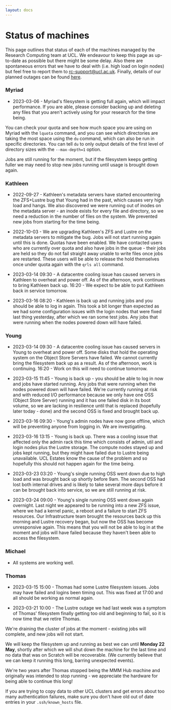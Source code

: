 ```yaml
---
layout: docs
---
```


# Status of machines

This page outlines that status of each of the machines managed by the Research Computing team at UCL. We endeavour to keep this page as up-to-date as possible but there might be some delay. Also there are spontaneous errors that we have to deal with (i.e. high load on login nodes) but feel free to report them to rc-support@ucl.ac.uk. Finally, details of our planned outages can be found [here](https://www.rc.ucl.ac.uk/docs/Planned_Outages/).  

### Myriad

- 2023-03-06 - Myriad's filesystem is getting full again, which will impact performance. If you are 
 able, please consider backing up and deleting any files that you aren't actively using for your 
 research for the time being.

 You can check your quota and see how much space you are using on Myriad with the `lquota` command, 
 and you can see which directories are taking the most space using the `du` command, which can also 
 be run in specific directories. You can tell `du` to only output details of the first level of 
 directory sizes with the `--max-depth=1` option.

 Jobs are still running for the moment, but if the filesystem keeps getting fuller we may need to 
 stop new jobs running until usage is brought down again.

### Kathleen

- 2022-09-27 - Kathleen's metadata servers have started encountering the ZFS+Lustre bug that Young 
 had in the past, which causes very high load and hangs. We also discovered we were running out of
 inodes on the metadata server - an inode exists for every file and directory, so we need a 
 reduction in the number of files on the system. We prevented new jobs from starting for the time 
 being.

- 2022-10-03 - We are upgrading Kathleen's ZFS and Lustre on the metadata servers to mitigate the
 bug. Jobs will not start running again until this is done. Quotas have been enabled. We have 
 contacted users who are currently over quota and also have jobs in the queue - their jobs are held 
 so they do not fail straight away unable to write files once jobs are restarted. These users will 
 be able to release the hold themselves once under quota again with the `qrls all` command.

- 2023-03-14 09:30 - A datacentre cooling issue has caused servers in Kathleen to overheat and power off.
 As of the afternoon, work continues to bring Kathleen back up. 16:20 - We expect to be able to put
 Kathleen back in service tomorrow.

- 2023-03-16 08:20 - Kathleen is back up and running jobs and you should be able to log in again. 
 This took a bit longer than expected as we had some configuration issues with the login nodes that 
 were fixed last thing yesterday, after which we ran some test jobs.
 Any jobs that were running when the nodes powered down will have failed.

### Young

- 2023-03-14 09:30 - A datacentre cooling issue has caused servers in Young to overheat and power off. 
 Some disks that hold the operating system on the Object Store Servers have failed. We cannot currently 
 bring the filesystem back up as a result. As of the afternoon, work is continuing. 16:20 - Work on 
 this will need to continue tomorrow.

- 2023-03-15 11:45 - Young is back up - you should be able to log in now and jobs have started running.
 Any jobs that were running when the nodes powered down will have failed.
 We're currently running at risk and with reduced I/O performance because we only have one OSS (Object 
 Store Server) running and it has one failed disk in its boot volume, so we are lacking in resilience 
 until that is replaced (hopefully later today - done) and the second OSS is fixed and brought back up. 

- 2023-03-16 09:30 - Young's admin nodes have now gone offline, which will be preventing anyone from 
 logging in. We are investigating.

- 2023-03-16 13:15 - Young is back up. There was a cooling issue that affected only the admin rack this 
 time which consists of admin, util and login nodes plus the Lustre storage. The compute nodes stayed 
 up and jobs kept running, but they might have failed due to Lustre being unavailable. UCL Estates know 
 the cause of the problem and so hopefully this should not happen again for the time being.

- 2023-03-23 03:20 - Young's single running OSS went down due to high load and was brought back up
 shortly before 9am. The second OSS had lost both internal drives and is likely to take several more
 days before it can be brought back into service, so we are still running at risk.

- 2023-03-24 09:00 - Young's single running OSS went down again overnight. Last night we appeared to 
 be running into a new ZFS issue, where we had a kernel panic, a reboot and a failure to start ZFS 
 resources. Our Infrastructure team brought the resources back up this morning and Lustre recovery 
 began, but now the OSS has become unresponsive again. This means that you will not be able to log in 
 at the moment and jobs will have failed because they haven't been able to access the filesystem. 

### Michael

- All systems are working well.

### Thomas

 - 2023-03-15 15:00 - Thomas had some Lustre filesystem issues. Jobs may have failed and logins been
 timing out. This was fixed at 17:00 and all should be working as normal again.

 - 2023-03-21 10:00 - The Lustre outage we had last week was a symptom of Thomas' filesystem finally 
 getting too old and beginning to fail, so it is now time that we retire Thomas.

 We're draining the cluster of jobs at the moment - existing jobs will complete, and new jobs will 
 not start.

 We will keep the filesystem up and running as best we can until **Monday 22 May**, shortly after 
 which we will shut down the machine for the last time and no data that was on Scratch will be 
 recoverable. (We currently believe that we can keep it running this long, barring unexpected events).

 We're two years after Thomas stopped being the MMM Hub machine and originally was intended to stop 
 running - we appreciate the hardware for being able to continue this long!

 If you are trying to copy data to other UCL clusters and get errors about too many authentication 
 failures, make sure you don't have old out of date entries in your `.ssh/known_hosts` file.  

